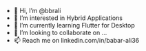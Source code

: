 - 👋 Hi, I’m @bbrali
- 👀 I’m interested in Hybrid Applications
- 🌱 I’m currently learning Flutter for Desktop
- 💞️ I’m looking to collaborate on ...
- 📫 Reach me on 
linkedin.com/in/babar-ali36

<!---
bbrali/bbrali is a ✨ special ✨ repository because its `README.md` (this file) appears on your GitHub profile.
You can click the Preview link to take a look at your changes.
--->

